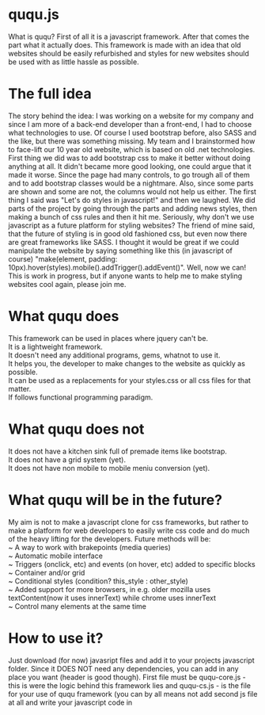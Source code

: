 # ququ.js
What is ququ? First of all it is a javascript framework. After that comes the part what it actually does. This framework is made with an idea that old websites should be easily refurbished and styles for new websites 
should be used with as little hassle as possible.

# The full idea
The story behind the idea: I was working on a website for my company and since I am more of a back-end developer than a front-end, I had to choose what technologies to use. Of course I used bootstrap before, also SASS
and the like, but there was something missing. My team and I brainstormed how to face-lift our 10 year old website, which is based on old .net technologies. First thing we did was to add bootstrap css to make
it better without doing anything at all. It didn't became more good looking, one could argue that it made it worse. Since the page had many controls, to go trough all of them and to add bootstrap classes would be a 
nightmare. Also, since some parts are shown and some are not, the columns would not help us either. The first thing I said was "Let's do styles in javascript!" and then we laughed. We did parts of the project by going
through the parts and adding news styles, then making a bunch of css rules and then it hit me. Seriously, why don't we use javascript as a future platform for styling websites? The friend of mine said, that the future
of styling is in good old fashioned css, but even now there are great frameworks like SASS. I thought it would be great if we could manipulate the website by saying something like this (in javascript
 of course) "make(element, padding: 10px).hover(styles).mobile().addTrigger().addEvent()". Well, now we can! This is work in progress, but if anyone wants to help me to make styling websites cool again, please join me.

# What ququ does
This framework can be used in places where jquery can't be. <br />
It is a lightweight framework. <br />
It doesn't need any additional programs, gems, whatnot to use it.  <br />
It helps you, the developer to make changes to the website as quickly as possible. <br />
It can be used as a replacements for your styles.css or all css files for that matter. <br />
If follows functional programming paradigm. <br />

# What ququ does not
It does not have a kitchen sink full of premade items like bootstrap. <br />
It does not have a grid system (yet). <br />
It does not have non mobile to mobile meniu conversion (yet). <br />

# What ququ will be in the future?
My aim is not to make a javascript clone for css frameworks, but rather to make a platform for web developers to easily write css code and do much of the heavy lifting for the developers.
Future methods will be: <br />
~ A way to work with brakepoints (media queries) <br />
~ Automatic mobile interface <br />
~ Triggers (onclick, etc) and events (on hover, etc) added to specific blocks <br />
~ Container and/or grid <br />
~ Conditional styles (condition? this_style : other_style) <br />
~ Added support for more browsers, in e.g. older mozilla uses textContent(now it uses innerText) while chrome uses innerText <br />
~ Control many elements at the same time <br />

# How to use it?
Just download (for now) javasript files and add it to your projects javascript folder. Since it DOES NOT need any dependencies, you can add in any place you want (header is good though). First file must be ququ-core.js - 
this is were the logic behind this framework lies and ququ-cs.js - is the file for your use of ququ framework (you can by all means not add second js file at all and write your javascript code in <script> tags, but 
that would not be great a practice).

# The way of the framework
There are single methods and chained methods. Simple methods are for making 1 step manipulations, in e.g. "make('body', 'color: cyan')" will make all elements in body blue-ish.
Chained methods are called by writing "qq". You can do something like this "qq.make('body', 'color: cyan').dynamic()". This way the elements in body will be blue-ish and the framework will add mobile styles for you, in e.g. if you don't want to go and write media queries and somehow calculate the distance from other elements, this will be done for you.

# Method list
qq - call chaing methods. qq.make('body', 'color: cyan').dynamic(); <br />
make(name, styles) - add styles for some element. make('body', 'color: cyan'); <br />
